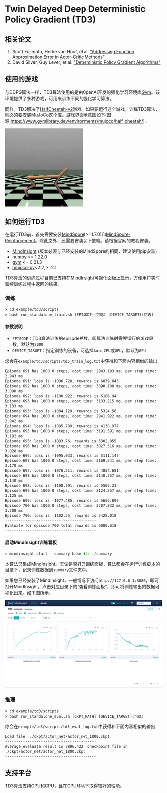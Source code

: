 # Twin Delayed Deep Deterministic Policy Gradient (TD3)

## 相关论文

1. Scott Fujimoto, Herke van Hoof, et al. ["Addressing Function Approximation Error in Actor-Critic Methods"](https://arxiv.org/pdf/1802.09477.pdf)
1. David Silver, Guy Lever, et al. ["Deterministic Policy Gradient Algorithms"](https://proceedings.mlr.press/v32/silver14.pdf)

## 使用的游戏

与DDPG算法一样，TD3算法使用的是由OpenAI开发的强化学习环境库[Gym](https://github.com/openai/gym)。该环境提供了多种游戏，可用来训练不同的强化学习算法。

同样，TD3解决了[HalfCheetah-v2](https://www.gymlibrary.ml/environments/mujoco/half_cheetah/)游戏。如果要运行这个游戏，训练TD3算法，则必须要安装[MuJoCo](https://github.com/openai/mujoco-py)这个库。游戏界面示意图如下(图源:https://www.gymlibrary.dev/environments/mujoco/half_cheetah/)：

<img src="./img/half_cheetah.gif" alt="half_cheetah" style="zoom:50%;" />

## 如何运行TD3

在运行TD3前，首先需要安装[MindSpore](https://www.mindspore.cn/install)(>=1.7.0)和[MindSpore-Reinforcement](https://mindspore.cn/reinforcement/docs/zh-CN/r0.5/reinforcement_install.html)。除此之外，还需要安装以下依赖。请根据官网的教程安装。

- [MindInsight](https://mindspore.cn/mindinsight/docs/zh-CN/r1.8/mindinsight_install.html) (版本必须与已经安装的MindSpore的相同，建议使用pip安装)
- numpy >= 1.22.0
- [gym](https://github.com/openai/gym) <= 0.21.3
- [mujoco-py](https://github.com/openai/mujoco-py)<2.2,>=2.1

TD3算法的训练过程目前已支持在[MindInsight](https://mindspore.cn/mindinsight/docs/zh-CN/r1.8/index.html)可视化面板上显示，方便用户实时监控训练过程中返回的结果。

### 训练

```shell
> cd example/td3/scripts
> bash run_standalone_train.sh [EPISODE](可选) [DEVICE_TARGET](可选)
```

#### 参数说明

- `EPISODE`：TD3算法训练的episode总数，即算法训练时需要运行的游戏局数，默认为`2000`
- `DEVICE_TARGET`：指定训练的设备，可选择`Auto`,`CPU`或`GPU`，默认为`GPU`

您会在`example/td3/scripts/td3_train_log.txt`中获得和下面内容相似的输出

```shell
Episode 691 has 1000.0 steps, cost time: 2943.193 ms, per step time: 2.943 ms
Episode 691: loss is -1096.728, rewards is 6039.843
Episode 692 has 1000.0 steps, cost time: 3090.188 ms, per step time: 3.090 ms
Episode 692: loss is -1100.922, rewards is 6106.94
Episode 693 has 1000.0 steps, cost time: 3133.215 ms, per step time: 3.133 ms
Episode 693: loss is -1084.129, rewards is 5324.56
Episode 694 has 1000.0 steps, cost time: 2941.922 ms, per step time: 2.942 ms
Episode 694: loss is -1085.789, rewards is 4138.977
Episode 695 has 1000.0 steps, cost time: 3191.591 ms, per step time: 3.192 ms
Episode 695: loss is -1093.76, rewards is 5302.855
Episode 696 has 1000.0 steps, cost time: 3027.516 ms, per step time: 3.028 ms
Episode 696: loss is -1095.033, rewards is 5111.147
Episode 697 has 1000.0 steps, cost time: 3169.541 ms, per step time: 3.170 ms
Episode 697: loss is -1076.511, rewards is 4854.681
Episode 698 has 1000.0 steps, cost time: 3140.257 ms, per step time: 3.140 ms
Episode 698: loss is -1108.791, rewards is 5507.21
Episode 699 has 1000.0 steps, cost time: 3124.557 ms, per step time: 3.125 ms
Episode 699: loss is -1077.485, rewards is 5656.699
Episode 700 has 1000.0 steps, cost time: 3207.832 ms, per step time: 3.208 ms
Episode 700: loss is -1102.35, rewards is 5428.018
-----------------------------------------
Evaluate for episode 700 total rewards is 6000.618
-----------------------------------------
```

#### 启动MindInsight训练看板

```python
> mindinsight start --summary-base-dir ./summary
```

本算法已集成MindInsight。无论是否打开训练面板，算法都会在运行训练脚本的目录下，记录训练数据到`summary`文件夹中。

如果您已经安装了MindInsight，一般情况下访问`http://127.0.0.1:8080`，即可打开MindInsight。点击对应目录下的“查看训练面板”，即可将训练输出的数据可视化出来。如下图所示。

![zh_light](./img/example_summary_zh.png)

### 推理

```shell
> cd example/td3/scripts
> bash run_standalone_eval.sh [CKPT_PATH] [DEVICE_TARGET](可选)
```

你会在`example/td3/scripts/td3_eval_log.txt`中获得和下面内容相似的输出

```shell
Load file  ./ckpt/actor_net/actor_net_1800.ckpt
-----------------------------------------
Average evaluate result is 7896.422, checkpoint file in ./ckpt/actor_net/actor_net_1800.ckpt
-----------------------------------------
```

## 支持平台

TD3算法支持GPU和CPU，且在GPU环境下取得较好的性能。
